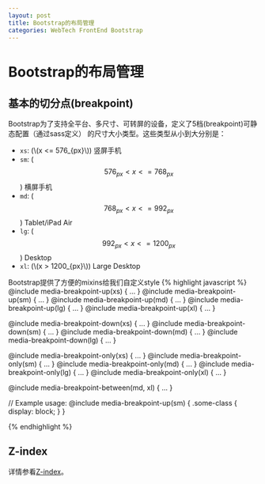 ```yaml
---
layout: post
title: Bootstrap的布局管理
categories: WebTech FrontEnd Bootstrap
---
```


Bootstrap的布局管理
==============

基本的切分点(breakpoint)
------------------
Bootstrap为了支持全平台、多尺寸、可转屏的设备，定义了5档(breakpoint)可静态配置（通过sass定义）
的尺寸大小类型。这些类型从小到大分别是：
* `xs`: (\\(x <= 576_{px}\\)) 竖屏手机
* `sm`: ($$576_{px} < x <= 768_{px}$$) 横屏手机
* `md`: ($$768_{px} < x <= 992_{px}$$) Tablet/iPad Air
* `lg`: ($$992_{px} < x <= 1200_{px}$$) Desktop
* `xl`: (\\(x > 1200_{px}\\)) Large Desktop

Bootstrap提供了方便的mixins给我们自定义style
{% highlight javascript %}
@include media-breakpoint-up(xs) { ... }
@include media-breakpoint-up(sm) { ... }
@include media-breakpoint-up(md) { ... }
@include media-breakpoint-up(lg) { ... }
@include media-breakpoint-up(xl) { ... }

@include media-breakpoint-down(xs) { ... }
@include media-breakpoint-down(sm) { ... }
@include media-breakpoint-down(md) { ... }
@include media-breakpoint-down(lg) { ... }

@include media-breakpoint-only(xs) { ... }
@include media-breakpoint-only(sm) { ... }
@include media-breakpoint-only(md) { ... }
@include media-breakpoint-only(lg) { ... }
@include media-breakpoint-only(xl) { ... }

@include media-breakpoint-between(md, xl) { ... }

// Example usage:
@include media-breakpoint-up(sm) {
  .some-class {
    display: block;
  }
}

{% endhighlight %}

Z-index
-------
详情参看[Z-index](https://v4-alpha.getbootstrap.com/layout/overview/#z-index)。

